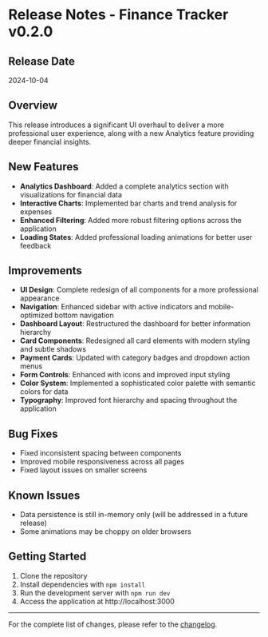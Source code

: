 # Release Notes - Finance Tracker v0.2.0

## Release Date
2024-10-04

## Overview
This release introduces a significant UI overhaul to deliver a more professional user experience, along with a new Analytics feature providing deeper financial insights.

## New Features
- **Analytics Dashboard**: Added a complete analytics section with visualizations for financial data
- **Interactive Charts**: Implemented bar charts and trend analysis for expenses
- **Enhanced Filtering**: Added more robust filtering options across the application
- **Loading States**: Added professional loading animations for better user feedback

## Improvements
- **UI Design**: Complete redesign of all components for a more professional appearance
- **Navigation**: Enhanced sidebar with active indicators and mobile-optimized bottom navigation
- **Dashboard Layout**: Restructured the dashboard for better information hierarchy
- **Card Components**: Redesigned all card elements with modern styling and subtle shadows
- **Payment Cards**: Updated with category badges and dropdown action menus
- **Form Controls**: Enhanced with icons and improved input styling
- **Color System**: Implemented a sophisticated color palette with semantic colors for data
- **Typography**: Improved font hierarchy and spacing throughout the application

## Bug Fixes
- Fixed inconsistent spacing between components
- Improved mobile responsiveness across all pages
- Fixed layout issues on smaller screens

## Known Issues
- Data persistence is still in-memory only (will be addressed in a future release)
- Some animations may be choppy on older browsers

## Getting Started
1. Clone the repository
2. Install dependencies with `npm install`
3. Run the development server with `npm run dev`
4. Access the application at http://localhost:3000

---

For the complete list of changes, please refer to the [changelog](../CHANGELOG.md#020). 